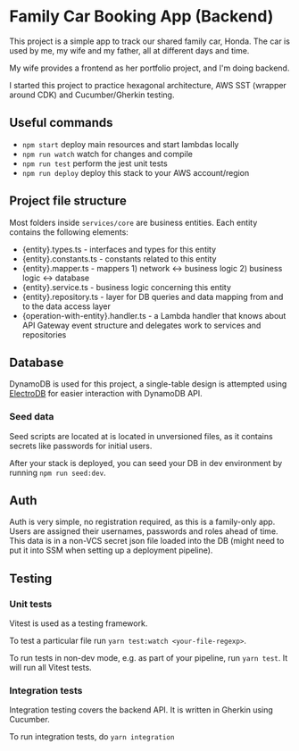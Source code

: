# Family Car Booking App (Backend)

This project is a simple app to track our shared family car, Honda. The car is used by me, my wife and my father, all at different days and time.

My wife provides a frontend as her portfolio project, and I'm doing backend.

I started this project to practice hexagonal architecture, AWS SST (wrapper around CDK) and Cucumber/Gherkin testing.

## Useful commands

* `npm start`       deploy main resources and start lambdas locally
* `npm run watch`   watch for changes and compile
* `npm run test`    perform the jest unit tests
* `npm run deploy`  deploy this stack to your AWS account/region

## Project file structure
Most folders inside `services/core` are business entities. Each entity contains the following elements:
- {entity}.types.ts - interfaces and types for this entity
- {entity}.constants.ts - constants related to this entity
- {entity}.mapper.ts - mappers 1) network <-> business logic 2) business logic <-> database
- {entity}.service.ts - business logic concerning this entity
- {entity}.repository.ts - layer for DB queries and data mapping from and to the data access layer
- {operation-with-entity}.handler.ts - a Lambda handler that knows about API Gateway event structure and delegates work to services and repositories

## Database
DynamoDB is used for this project, a single-table design is attempted using [ElectroDB](https://github.com/tywalch/electrodb) for easier interaction with DynamoDB API.

### Seed data
Seed scripts are located at is located in unversioned files, as it contains secrets like passwords for initial users.

After your stack is deployed, you can seed your DB in dev environment by running `npm run seed:dev`.

## Auth
[//]: # (TODO add auth implementation docs)
Auth is very simple, no registration required, as this is a family-only app. Users are assigned their usernames, passwords and roles ahead of time. This data is in a non-VCS secret json file loaded into the DB (might need to put it into SSM when setting up a deployment pipeline).

## Testing

### Unit tests
Vitest is used as a testing framework.

To test a particular file run `yarn test:watch <your-file-regexp>`.

To run tests in non-dev mode, e.g. as part of your pipeline, run `yarn test`. It will run all Vitest tests.

### Integration tests
Integration testing covers the backend API. It is written in Gherkin using Cucumber.

To run integration tests, do `yarn integration`
